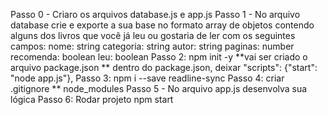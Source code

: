 Passo 0 - Criaro os arquivos database.js e app.js
Passo 1 - No arquivo database crie e exporte a sua base no formato array de objetos contendo alguns dos livros que você já leu ou gostaria de ler com os seguintes campos:
	nome: string
	categoria: string
	autor: string
	paginas: number
	recomenda: boolean
	leu: boolean
Passo 2: npm init -y 
	**vai ser criado o arquivo package.json
	** dentro do package.json, deixar "scripts": {"start": "node app.js"},
Passo 3: npm i --save readline-sync
Passo 4: criar .gitignore
	** node_modules
Passo 5 - No arquivo app.js desenvolva sua lógica 
Passo 6: Rodar projeto npm start